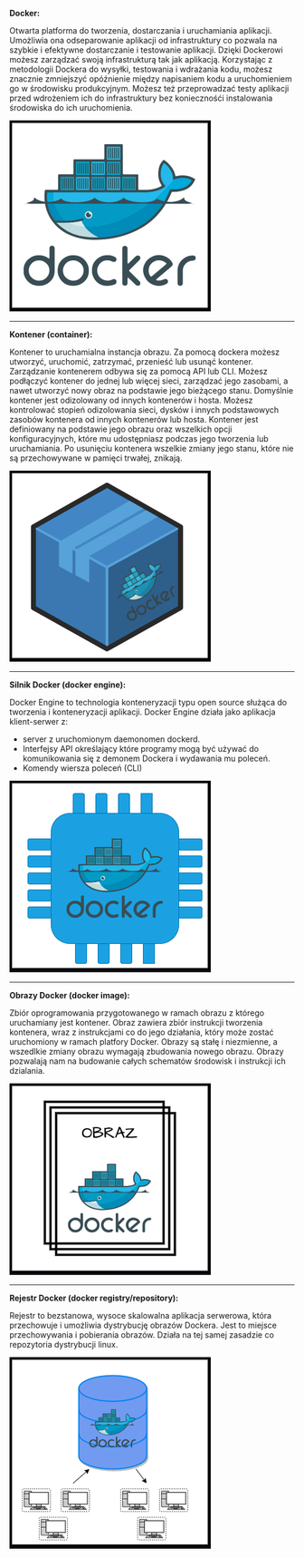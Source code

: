**Docker:**

Otwarta platforma do tworzenia, dostarczania i uruchamiania aplikacji. Umożliwia ona odseparowanie aplikacji od infrastruktury co pozwala na szybkie i efektywne dostarczanie i testowanie aplikacji. Dzięki Dockerowi możesz zarządzać swoją infrastrukturą tak jak aplikacją. Korzystając z metodologii Dockera do wysyłki, testowania i wdrażania kodu, możesz znacznie zmniejszyć opóźnienie między napisaniem kodu a uruchomieniem go w środowisku produkcyjnym. Możesz też przeprowadzać testy aplikacji przed wdrożeniem ich do infrastruktury bez koniecznośći instalowania środowiska do ich uruchomienia.

![docker logo](/grafiki/docker_logo.png)

___

**Kontener (container):**

Kontener to uruchamialna instancja obrazu. Za pomocą dockera możesz utworzyć, uruchomić, zatrzymać, przenieść lub usunąć kontener. Zarządzanie kontenerem odbywa się za pomocą API lub CLI. Możesz podłączyć kontener do jednej lub więcej sieci, zarządzać jego zasobami, a nawet utworzyć nowy obraz na podstawie jego bieżącego stanu. Domyślnie kontener jest odizolowany od innych kontenerów i hosta. Możesz kontrolować stopień odizolowania sieci, dysków i innych podstawowych zasobów kontenera od innych kontenerów lub hosta. Kontener jest definiowany na podstawie jego obrazu oraz wszelkich opcji konfiguracyjnych, które mu udostępniasz podczas jego tworzenia lub uruchamiania. Po usunięciu kontenera wszelkie zmiany jego stanu, które nie są przechowywane w pamięci trwałej, znikają.

![container](/grafiki/container.png)
___
**Silnik Docker (docker engine):**

Docker Engine to technologia konteneryzacji typu open source służąca do tworzenia i konteneryzacji aplikacji. Docker Engine działa jako aplikacja klient-serwer z:
- server z uruchomionym daemonomen dockerd.
- Interfejsy API określający które programy mogą być używać do komunikowania się z demonem Dockera i wydawania mu poleceń.
- Komendy wiersza poleceń (CLI)

![docker image](/grafiki/docker_engine.png)
___
**Obrazy Docker (docker image):**

Zbiór oprogramowania przygotowanego w ramach obrazu z którego uruchamiany jest kontener.  Obraz zawiera zbiór instrukcji tworzenia kontenera, wraz z instrukcjami co do jego działania, który może zostać uruchomiony w ramach platfory Docker. Obrazy są stałę i niezmienne, a wszedlkie zmiany obrazu wymagają zbudowania nowego obrazu. Obrazy pozwalają nam na budowanie całych schematów środowisk i instrukcji ich dzialania. 


![docker image](/grafiki/docker_image.png)
___
**Rejestr Docker (docker registry/repository):**

Rejestr to bezstanowa, wysoce skalowalna aplikacja serwerowa, która przechowuje i umożliwia dystrybucję obrazów Dockera. Jest to miejsce przechowywania i pobierania obrazów. Działa na tej samej zasadzie co repozytoria dystrybucji linux. 

![container](/grafiki/docker_repository.png)
